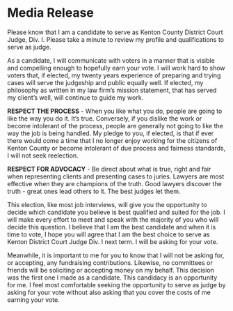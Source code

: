 # Media Release

Please know that I am a candidate to serve as Kenton County District Court Judge, Div. I.  Please take a minute to review my profile and qualifications to serve as judge.

As a candidate, I will communicate with voters in a manner that is visible and compelling enough to hopefully earn your vote.  I will work hard to show voters that, if elected, my twenty years experience of preparing and trying cases will serve the judgeship and public equally well.  If elected, my philosophy as written in my law firm’s mission statement, that has served my client’s well, will continue to guide my work.

**RESPECT THE PROCESS** - When you like what you do, people are going to like the way you do it.  It’s true.  Conversely, if you dislike the work or become intolerant of the process, people are generally not going to like the way the job is being handled.  My pledge to you, if elected, is that if ever there would come a time that I no longer enjoy working for the citizens of Kenton County or become intolerant of due process and fairness standards, I will not seek reelection.

**RESPECT FOR ADVOCACY** - Be direct about what is true, right and fair when representing clients and presenting cases to juries.  Lawyers are most effective when they are champions of the truth.  Good lawyers discover the truth - great ones lead others to it.  The best judges let them.

This election, like most job interviews, will give you the opportunity to decide which candidate you believe is best qualified and suited for the job.  I will make every effort to meet and speak with the majority of you who will decide this question. I believe that I am the best candidate and when it is time to vote, I hope you will agree that I am the best choice to serve as Kenton District Court Judge Div. I next term.  I will be asking for your vote.

Meanwhile, it is important to me for you to know that I will not be asking for, or accepting, any fundraising contributions.  Likewise, no committees or friends will be soliciting or accepting money on my behalf.  This decision was the first one I made as a candidate.  This candidacy is an opportunity for me.  I feel most comfortable seeking the opportunity to serve as judge by asking for your vote without also asking that you cover the costs of me earning your vote. 